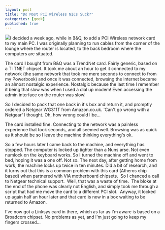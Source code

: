 ```yaml
---
layout: post
title: "Do Most PCI Wireless NICs Suck?"
categories: [geek]
published: true
---
```


<img class="left" src="/images/wifi.png" />I decided a week ago, while in B&Q, to add a PCI Wireless network card to my main PC.  I was originally planning to run cables from the corner of the lounge where the router is located, to the back bedroom where the computers are situated.

<!-- more --> The card I bought from B&Q was a TrendNet card.  Fairly generic, based on a Ti TNET chipset.  It took me about an hour to get it connected to my network (the same network that took me mere seconds to connect to from my Powerbook) and once it was connected, browsing the Internet became an almost nostalgic experience.  Nostalgic because the last time I remember it being that slow was when I used a dial up modem!  Even accessing the admin interface on the router was slow!

So I decided to pack that one back in it's box and return it, and promptly ordered a Netgear WG311T from Amazon.co.uk.  'Can't go wrong with a Netgear' I thought.  Oh, how wrong could I be...

The card installed fine.  Connecting to the network was a painless experience that took seconds, and all seemed well.  Browsing was as quick as it should be so I leave the machine thinking everything's ok.

So a few hours later I came back to the machine, and everything has stopped.  The computer is locked up tighter than a Nuns arse.   Not even numlock on the keyboard works.  So I turned the machine off and went to bed, hoping it was a one off.  Not so.  The next day, after getting home from work, the machine locks up twice in ten minutes. Did a bit of research, and it turns out that this is a common problem with this card (Atheros chip based) when partnered with VIA motherboard chipsets.  So I chanced a call to Netgear technical support.  Well, that was a waste of time.  The bloke at the end of the phone was clearly not English, and simply took me through a script that had me move the card to a different PCI slot.  Anyway, it locked up again half an hour later and that card is now in a box waiting to be returned to Amazon.

I've now got a Linksys card in there, which as far as I'm aware is based on a Broadcom chipset.  No problems as yet, and I'm just going to keep my fingers crossed...
